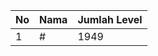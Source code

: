 | No | Nama            | Jumlah Level |
|----|-----------------|--------------|
| 1  | #    |    1949        |
